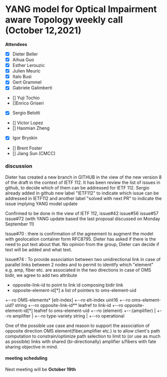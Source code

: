 # YANG model for Optical Impairment aware Topology weekly call (October 12,2021)


****Attendees****
- [x] Dieter Beller
- [x] Aihua Guo
- [x] Esther Lerouzic
- [X] Julien Meuric
- [x] Italo Busi
- [x] Gert Grammel
- [x] Gabriele Galimberti
- [] Yuji Tochio
- []Enrico Griseri
- [x] Sergio Belotti
- [] Victor Lopez
- [] Haomian Zheng
- [x] Igor Bryskin
- [] Brent Foster
- [] Jiang Sun (CMCC)


### discussion

Dieter has created a new branch in GITHUB in the view of the new version 8 of the draft in the context of IETF 112.
It has been review the list of issues in github, to decide which of them can be addressed for IETF 112.
Sergio already added in github new label "IETF112" to indicate which issue can be addressed in IETF112 and
another label "solved with next PR" to indicate the issue implying YANG model update 

Confirmed to be done in the view of IETF 112, issue#42 issue#56 issue#57 issue#72 (with YANG update based the last proposal discussed on Monday September 11) 

Issue#70 : there is confirmation of the agreement to augment the model with geolocation container form RFC8795. 
Dieter has asked if there is the need to put text about that. No opinion from the group, Dieter can decide if text will be added and what text. 

Issue#74 : 
To provide association between two unidirectional link in case of parallel links between 2 nodes and to permit to identify which "element" e.g. amp, fiber etc. are associated in the two directions in case of OMS bidir, we agree to add two attribute
* opposite-link-id to point to link id composing bidir link
* opposite-element-id[*] a list of pointers to oms-element-uid

+--ro OMS-elements* [elt-index]
      +--ro elt-index                 uint16
      +--ro oms-element-uid?          string
      +--ro opposite-link-id**    leafref to link-id
      +--ro opposite-element-id[*] leafref to oms-element-uid
      +--ro (element)
         +--:(amplifier)
         |  +--ro amplifier
         |     +--ro type-variety    string
         |     +--ro operational

One of the possible use case and reason to support the association of opposite direction OMS element(fiber,amplifier etc.) is to allow client's path computation to constrain/optimize path selection to limit to (or use as much as possible) links with shared (bi-directionally) amplifier s/fibers with fate sharing objective in mind.


#### meeting scheduling

Next meeting will be **October 19th**  
